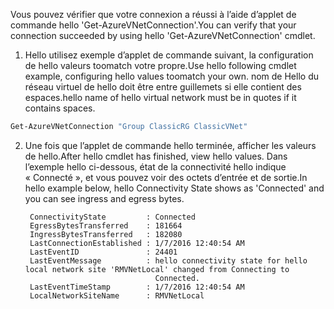 <span data-ttu-id="7dc3b-101">Vous pouvez vérifier que votre connexion a réussi à l’aide d’applet de commande hello 'Get-AzureVNetConnection'.</span><span class="sxs-lookup"><span data-stu-id="7dc3b-101">You can verify that your connection succeeded by using hello 'Get-AzureVNetConnection' cmdlet.</span></span>

1. <span data-ttu-id="7dc3b-102">Hello utilisez exemple d’applet de commande suivant, la configuration de hello valeurs toomatch votre propre.</span><span class="sxs-lookup"><span data-stu-id="7dc3b-102">Use hello following cmdlet example, configuring hello values toomatch your own.</span></span> <span data-ttu-id="7dc3b-103">nom de Hello du réseau virtuel de hello doit être entre guillemets si elle contient des espaces.</span><span class="sxs-lookup"><span data-stu-id="7dc3b-103">hello name of hello virtual network must be in quotes if it contains spaces.</span></span>

  ```powershell
  Get-AzureVNetConnection "Group ClassicRG ClassicVNet"
  ```
2. <span data-ttu-id="7dc3b-104">Une fois que l’applet de commande hello terminée, afficher les valeurs de hello.</span><span class="sxs-lookup"><span data-stu-id="7dc3b-104">After hello cmdlet has finished, view hello values.</span></span> <span data-ttu-id="7dc3b-105">Dans l’exemple hello ci-dessous, état de la connectivité hello indique « Connecté », et vous pouvez voir des octets d’entrée et de sortie.</span><span class="sxs-lookup"><span data-stu-id="7dc3b-105">In hello example below, hello Connectivity State shows as 'Connected' and you can see ingress and egress bytes.</span></span>

        ConnectivityState         : Connected
        EgressBytesTransferred    : 181664
        IngressBytesTransferred   : 182080
        LastConnectionEstablished : 1/7/2016 12:40:54 AM
        LastEventID               : 24401
        LastEventMessage          : hello connectivity state for hello local network site 'RMVNetLocal' changed from Connecting to
                                    Connected.
        LastEventTimeStamp        : 1/7/2016 12:40:54 AM
        LocalNetworkSiteName      : RMVNetLocal